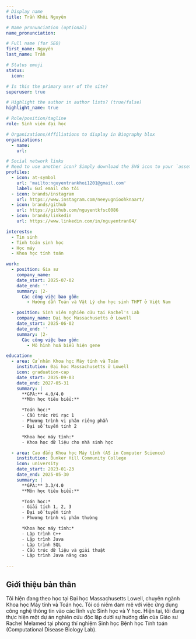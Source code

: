 ```yaml
---
# Display name
title: Trần Khôi Nguyên

# Name pronunciation (optional)
name_pronunciation:

# Full name (for SEO)
first_name: Nguyên
last_name: Trần

# Status emoji
status:
  icon: 

# Is this the primary user of the site?
superuser: true

# Highlight the author in author lists? (true/false)
highlight_name: true

# Role/position/tagline
role: Sinh viên đại học

# Organizations/Affiliations to display in Biography blox
organizations:
  - name: 
    url: 

# Social network links
# Need to use another icon? Simply download the SVG icon to your `assets/media/icons/` folder.
profiles:
  - icon: at-symbol
    url: 'mailto:nguyentrankhoi1201@gmail.com'
    label: Gửi email cho tôi
  - icon: brands/instagram
    url: https://www.instagram.com/neeyugnioohknaart/
  - icon: brands/github
    url: https://github.com/nguyentkfsc0086
  - icon: brands/linkedin
    url: https://www.linkedin.com/in/nguyentran04/

interests:
  - Tin sinh
  - Tính toán sinh học
  - Học máy
  - Khoa học tính toán

work:
  - position: Gia sư
    company_name:
    date_start: 2025-07-02
    date_end: ''
    summary: |2-
      Các công việc bao gồm:
        - Hướng dẫn Toán và Vật Lý cho học sinh THPT ở Việt Nam

  - position: Sinh viên nghiên cứu tại Rachel's Lab
    company_name: Đại học Massachusetts ở Lowell
    date_start: 2025-06-02
    date_end: ''
    summary: |2-
      Các công việc bao gồm:
        - Mô hình hoá biểu hiện gene

education:
  - area: Cử nhân Khoa học Máy tính và Toán
    institution: Đại học Massachusetts ở Lowell
    icon: graduation-cap
    date_start: 2025-09-03
    date_end: 2027-05-31
    summary: |
      **GPA:** 4.0/4.0  
      **Môn học tiêu biểu:**

      *Toán học:*
      - Cấu trúc rời rạc 1
      - Phương trình vi phân riêng phần
      - Đại số tuyến tính 2

      *Khoa học máy tính:*
      - Khoa học dữ liệu cho nhà sinh học

  - area: Cao đẳng Khoa học Máy tính (AS in Computer Science)
    institution: Bunker Hill Community College
    icon: university
    date_start: 2023-01-23
    date_end: 2025-05-30
    summary: |
      **GPA:** 3.3/4.0  
      **Môn học tiêu biểu:**

      *Toán học:*
      - Giải tích 1, 2, 3
      - Đại số tuyến tính
      - Phương trình vi phân thường

      *Khoa học máy tính:*
      - Lập trình C++
      - Lập trình Java
      - Lập trình SQL
      - Cấu trúc dữ liệu và giải thuật
      - Lập trình Java nâng cao

---
```


## Giới thiệu bản thân

Tôi hiện đang theo học tại Đại học Massachusetts Lowell, chuyên ngành Khoa học Máy tính và Toán học. Tôi có niềm đam mê với việc ứng dụng công nghệ thông tin vào các lĩnh vực Sinh học và Y học. Hiện tại, tôi đang thực hiện một dự án nghiên cứu độc lập dưới sự hướng dẫn của Giáo sư Rachel Melamed tại phòng thí nghiệm Sinh học Bệnh học Tính toán (Computational Disease Biology Lab).
